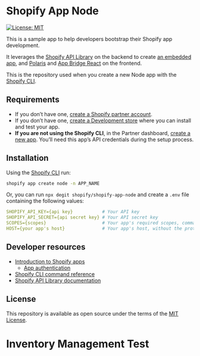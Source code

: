 # Shopify App Node

[![License: MIT](https://img.shields.io/badge/License-MIT-green.svg)](LICENSE.md)

This is a sample app to help developers bootstrap their Shopify app development.

It leverages the [Shopify API Library](https://github.com/Shopify/shopify-node-api) on the backend to create [an embedded app](https://shopify.dev/apps/tools/app-bridge/getting-started#embed-your-app-in-the-shopify-admin), and [Polaris](https://github.com/Shopify/polaris-react) and [App Bridge React](https://shopify.dev/tools/app-bridge/react-components) on the frontend.

This is the repository used when you create a new Node app with the [Shopify CLI](https://shopify.dev/apps/tools/cli).

## Requirements

- If you don’t have one, [create a Shopify partner account](https://partners.shopify.com/signup).
- If you don’t have one, [create a Development store](https://help.shopify.com/en/partners/dashboard/development-stores#create-a-development-store) where you can install and test your app.
- **If you are not using the Shopify CLI**, in the Partner dashboard, [create a new app](https://help.shopify.com/en/api/tools/partner-dashboard/your-apps#create-a-new-app). You’ll need this app’s API credentials during the setup process.

## Installation

Using the [Shopify CLI](https://github.com/Shopify/shopify-cli) run:

```sh
shopify app create node -n APP_NAME
```

Or, you can run `npx degit shopify/shopify-app-node` and create a `.env` file containing the following values:

```yaml
SHOPIFY_API_KEY={api key}           # Your API key
SHOPIFY_API_SECRET={api secret key} # Your API secret key
SCOPES={scopes}                     # Your app's required scopes, comma-separated
HOST={your app's host}              # Your app's host, without the protocol prefix
```

## Developer resources

- [Introduction to Shopify apps](https://shopify.dev/apps/getting-started)
  - [App authentication](https://shopify.dev/apps/auth)
- [Shopify CLI command reference](https://shopify.dev/apps/tools/cli/app)
- [Shopify API Library documentation](https://github.com/Shopify/shopify-node-api/tree/main/docs)

## License

This repository is available as open source under the terms of the [MIT License](https://opensource.org/licenses/MIT).

# Inventory Management Test
